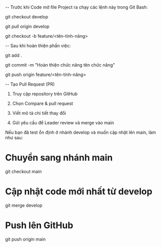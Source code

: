 -- Trước khi Code mở file Project ra chạy các lệnh này trong Git Bash:


git checkout develop

git pull origin develop

git checkout -b feature/<tên-tính-năng>


-- Sau khi hoàn thiện phần việc:


git add .

git commit -m "Hoàn thiện chức năng tên chức năng"

git push origin feature/<tên-tính-năng>


-- Tạo Pull Request (PR)


1. Truy cập repository trên GitHub
   
2. Chọn Compare & pull request
   
3. Viết mô tả chi tiết thay đổi
  
4. Gửi yêu cầu để Leader review và merge vào main

Nếu bạn đã test ổn định ở nhánh develop và muốn cập nhật lên main, làm như sau:

# Chuyển sang nhánh main
git checkout main

# Cập nhật code mới nhất từ develop
git merge develop

# Push lên GitHub
git push origin main

